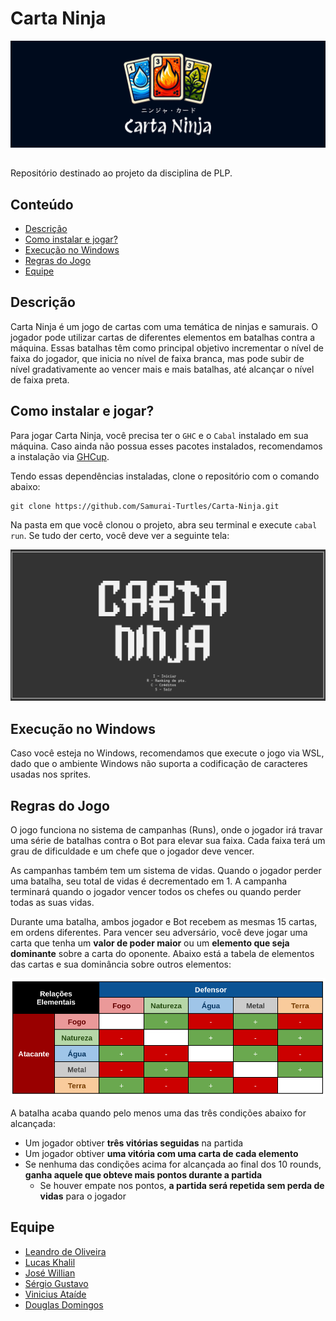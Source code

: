 # Carta Ninja

<div style="width: 100%; display: flex; justify-content: center; margin-bottom: 32px">
  <img src="./public/imgs/banner.png" alt="Banner" />
</div>

Repositório destinado ao projeto da disciplina de PLP.

## Conteúdo

- [Descrição](#descrição)
- [Como instalar e jogar?](#como-instalar-e-jogar)
- [Execução no Windows](#execucao-no-windows)
- [Regras do Jogo](#regras-do-jogo)
- [Equipe](#equipe)

## Descrição

Carta Ninja é um jogo de cartas com uma temática de ninjas e samurais. O jogador
pode utilizar cartas de diferentes elementos em batalhas contra a máquina. 
Essas batalhas têm como principal objetivo incrementar o nível de faixa do 
jogador, que inicia no nível de faixa branca, mas pode subir de nível 
gradativamente ao vencer mais e mais batalhas, até alcançar o nível de faixa 
preta.

## Como instalar e jogar?

Para jogar Carta Ninja, você precisa ter o `GHC` e o `Cabal` instalado em sua 
máquina. Caso ainda não possua esses pacotes instalados, recomendamos a instalação
via [GHCup](https://www.haskell.org/ghcup/install/).

Tendo essas dependências instaladas, clone o repositório com o comando abaixo:
```
git clone https://github.com/Samurai-Turtles/Carta-Ninja.git
```

Na pasta em que você clonou o projeto, abra seu terminal e execute `cabal run`.
Se tudo der certo, você deve ver a seguinte tela:

![Tela Inicial](./public/imgs/tela-inicial.png)

## Execução no Windows

Caso você esteja no Windows, recomendamos que execute o jogo via WSL, dado que
o ambiente Windows não suporta a codificação de caracteres usadas nos sprites.

## Regras do Jogo

O jogo funciona no sistema de campanhas (Runs), onde o jogador irá travar
uma série de batalhas contra o Bot para elevar sua faixa. Cada faixa terá um
grau de dificuldade e um chefe que o jogador deve vencer.

As campanhas também tem um sistema de vidas. Quando o jogador perder uma 
batalha, seu total de vidas é decrementado em 1. A campanha terminará quando
o jogador vencer todos os chefes ou quando perder todas as suas vidas.

Durante uma batalha, ambos jogador e Bot recebem as mesmas 15 cartas, em ordens
diferentes. Para vencer seu adversário, você deve jogar uma carta que tenha um
**valor de poder maior** ou um **elemento que seja dominante** sobre a carta do 
oponente. Abaixo está a tabela de elementos das cartas e sua dominância sobre
outros elementos:

![Relações Elementais](./public/imgs/elementos.png)

A batalha acaba quando pelo menos uma das três condições abaixo for alcançada:
- Um jogador obtiver **três vitórias seguidas** na partida
- Um jogador obtiver **uma vitória com uma carta de cada elemento**
- Se nenhuma das condições acima for alcançada ao final dos 10 rounds, **ganha aquele que obteve mais pontos durante a partida**
  - Se houver empate nos pontos, **a partida será repetida sem perda de vidas** para
    o jogador

## Equipe

- [Leandro de Oliveira](https://github.com/losout0)
- [Lucas Khalil](https://github.com/LucasKhalil)
- [José Willian](https://github.com/JWillianSl)
- [Sérgio Gustavo](https://github.com/sergio-gustavo-andrade-grilo)
- [Vinicius Ataíde](https://github.com/ViniciusUltraAD)
- [Douglas Domingos](https://github.com/dougdomingos)
